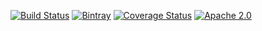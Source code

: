 [![Build Status](https://travis-ci.org/ideaplugins/micronaut-ktx.svg?branch=master)](https://travis-ci.org/ideaplugins/micronaut-ktx)
[![Bintray](https://img.shields.io/bintray/v/agomez/maven/micronaut-ktx.svg?maxAge=2592000)](https://bintray.com/agomez/maven/micronaut-ktx)
[![Coverage Status](https://coveralls.io/repos/github/ideaplugins/micronaut-ktx/badge.svg?branch=master)](https://coveralls.io/github/ideaplugins/micronaut-ktx?branch=master)
[![Apache 2.0](https://img.shields.io/github/license/ideaplugins/micronaut-ktx.svg)](http://www.apache.org/licenses/LICENSE-2.0)
